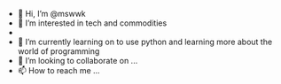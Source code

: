 - 👋 Hi, I’m @mswwk
- 👀 I’m interested in tech and commodities 
- 
- 🌱 I’m currently learning on to use python and learning more about the world of programming 
- 💞️ I’m looking to collaborate on ...
- 📫 How to reach me ...

<!---
mswwk/mswwk is a ✨ special ✨ repository because its `README.md` (this file) appears on your GitHub profile.
You can click the Preview link to take a look at your changes.
--->
